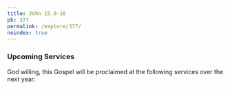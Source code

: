 ```yaml
---
title: John 15.9-16
pk: 377
permalink: /explore/377/
noindex: true
---
```


### Upcoming Services

God willing, this Gospel will be proclaimed at the following services over the next year:


